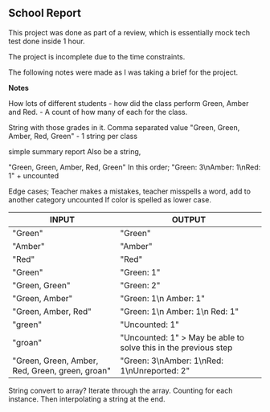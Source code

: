 ## School Report

This project was done as part of a review, which is essentially mock tech test done inside 1 hour. 

The project is incomplete due to the time constraints.

The following notes were made as I was taking a brief for the project.

**Notes**

How lots of different students - how did the class perform
Green, Amber and Red. - A count of how many of each for the class.


String with those grades in it. Comma separated value
"Green, Green, Amber, Red, Green" - 1 string per class

simple summary report
Also be a string, 

"Green, Green, Amber, Red, Green"
In this order;
"Green: 3\nAmber: 1\nRed: 1" + uncounted

Edge cases;
Teacher makes a mistakes, teacher misspells a word, add to another category uncounted
If color is spelled as lower case.


| INPUT   | OUTPUT |
|---------|--------|
"Green" | "Green"
"Amber" | "Amber"
"Red"   | "Red"
"Green" | "Green: 1"
"Green, Green" | "Green: 2"
"Green, Amber" | "Green: 1\n Amber: 1"
"Green, Amber, Red" | "Green: 1\n Amber: 1\n Red: 1"
"green" | "Uncounted: 1"
"groan" | "Uncounted: 1" > May be able to solve this in the previous step
"Green, Green, Amber, Red, Green, green, groan" | "Green: 3\nAmber: 1\nRed: 1\nUnreported: 2"

String convert to array? Iterate through the array. Counting for each instance. Then interpolating a string at the end.



